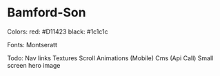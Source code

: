 # Bamford-Son

Colors:
red: #D11423
black: #1c1c1c

Fonts: Montseratt

Todo:
Nav links
Textures
Scroll Animations (Mobile)
Cms (Api Call)
Small screen hero image

